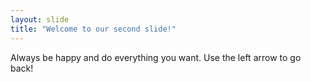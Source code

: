 ```yaml
---
layout: slide
title: "Welcome to our second slide!"
---
```

Always be happy and do everything you want.
Use the left arrow to go back!
